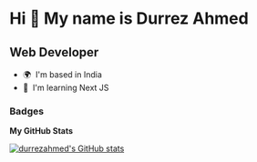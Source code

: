 Hi 👋 My name is Durrez Ahmed
=============================

Web Developer
-------------

* 🌍  I'm based in India
* 🧠  I'm learning Next JS

### Badges

<b>My GitHub Stats</b>

<a href="http://www.github.com/durrezahmed"><img src="https://github-readme-stats.vercel.app/api?username=durrezahmed&show_icons=true&hide=stars,&count_private=true&title_color=0891b2&text_color=ffffff&icon_color=0891b2&bg_color=1c1917&hide_border=true&show_icons=true" alt="durrezahmed's GitHub stats" /></a>
